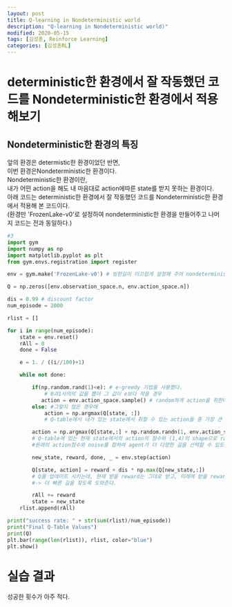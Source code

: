 ```yaml
---
layout: post
title: Q-learning in Nondeterministic world
description: "Q-learning in Nondeterministic world)"
modified: 2020-05-15
tags: [김성훈, Reinforce Learning]
categories: [김성훈RL]
---
```

# deterministic한 환경에서 잘 작동했던 코드를 Nondeterministic한 환경에서 적용해보기
## Nondeterministic한 환경의 특징
앞의 환경은 determistic한 환경이었던 반면,<br>
이번 환경은Nondeterministic한 환경이다.<br>
Nondeterministic한 환경이란,<br>
내가 어떤 action을 해도 내 마음대로 action에따른 state를 받지 못하는 환경이다.<br>
아래 코드는 deterministic한 환경에서 잘 작동했던 코드를 Nondeterministic한 환경에서 적용해 본 코드이다.<br>
(환경만 'FrozenLake-v0'로 설정하여 nondeterministic한 환경을 만들어주고 나머지 코드는 전과 동일하다.)

```python
#3
import gym
import numpy as np
import matplotlib.pyplot as plt
from gym.envs.registration import register

env = gym.make('FrozenLake-v0') # 빙판길이 미끄럽게 설정해 주어 nondeterministic한 환경을 만들어준다.

Q = np.zeros([env.observation_space.n, env.action_space.n])

dis = 0.99 # discount factor
num_episode = 2000

rlist = []

for i in range(num_episode):
    state = env.reset()
    rAll = 0
    done = False

    e = 1. / ((i//100)+1)

    while not done:

        if(np.random.rand(1)<e): # e-greedy 기법을 사용했다.
            # 0과1사의의 값을 뽑아 그 값이 e보다 작을 경우
           action = env.action_space.sample() # random하게 action을 취한다.
        else: #그렇지 않은 경우에
            action = np.argmax(Q[state, :])
            # Q-table에서 내가 있는 state에서 취할 수 있는 action들 중 가장 큰 점수의 action을 취한다.

        action = np.argmax(Q[state,:] + np.random.randn(1, env.action_space.n)/(i+1))
        # Q-table에 있는 현재 state에서의 action의 점수와 (1,4)의 shape으로 random하게 숫자를 뽑아 noise를 만들어
        #원래의 action점수와 noise를 합하여 agent가 더 다양한 길을 선택할 수 있도록 도와준다.

        new_state, reward, done, _ = env.step(action)

        Q[state, action] = reward + dis * np.max(Q[new_state,:])
        # Q를 업데이트 시키는데, 현재 받을 reward는 그대로 받고, 미래에 받을 reward를 discount시켜 받는다.
        #-> 더 빠른 길을 찾도록 도와준다.

        rAll += reward
        state = new_state
    rlist.append(rAll)

print("success rate: " + str(sum(rlist)/num_episode))
print("Final Q-Table Values")
print(Q)
plt.bar(range(len(rlist)), rlist, color="blue")
plt.show()

```
# 실습 결과
성공한 횟수가 아주 적다.
